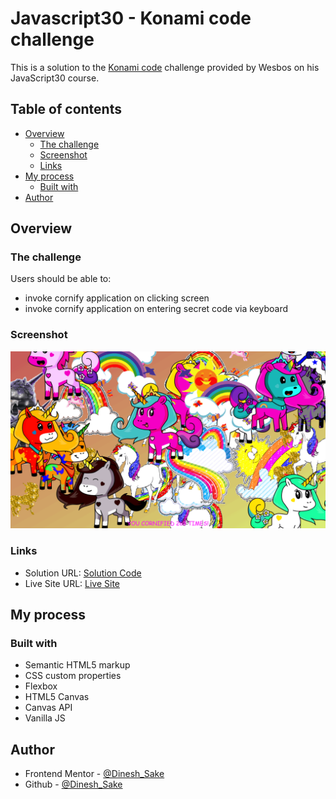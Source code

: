 # Javascript30 - Konami code challenge

This is a solution to the [Konami code](https://github.com/wesbos/JavaScript30) challenge provided by Wesbos on his JavaScript30 course.

## Table of contents

- [Overview](#overview)
  - [The challenge](#the-challenge)
  - [Screenshot](#screenshot)
  - [Links](#links)
- [My process](#my-process)
  - [Built with](#built-with)
- [Author](#author)

## Overview

### The challenge

Users should be able to:

- invoke cornify application on clicking screen
- invoke cornify application on entering secret code via keyboard

### Screenshot

![desktop design](<./Screenshot%20(19).png>)

### Links

- Solution URL: [Solution Code](https://www.github.com/Nrupatungan/Konami-code)
- Live Site URL: [Live Site](https://nrupatungan.github.io/Konami-code/)

## My process

### Built with

- Semantic HTML5 markup
- CSS custom properties
- Flexbox
- HTML5 Canvas
- Canvas API
- Vanilla JS

## Author

- Frontend Mentor - [@Dinesh_Sake](https://www.frontendmentor.io/profile/Nrupatungan)
- Github - [@Dinesh_Sake](https://www.github.com/Nrupatungan)
